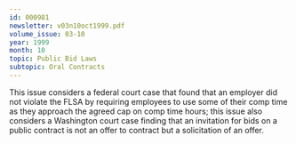 ```yaml
---
id: 000981
newsletter: v03n10oct1999.pdf
volume_issue: 03-10
year: 1999
month: 10
topic: Public Bid Laws
subtopic: Oral Contracts
---
```


This issue considers a federal court case that found that an employer did not violate the FLSA by requiring employees to use some of their comp time as they approach the agreed cap on comp time hours; this issue also considers a Washington court case finding that an invitation for bids on a public contract is not an offer to contract but a solicitation of an offer.